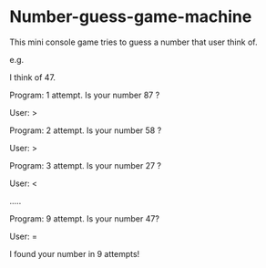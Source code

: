 # Number-guess-game-machine
This mini console game tries to guess a number that user think of.

e.g.

I think of 47.

Program: 1 attempt. Is your number 87 ?

User: >

Program: 2 attempt. Is your number 58 ?

User: >

Program: 3 attempt. Is your number 27 ?

User: <

.....

Program: 9 attempt. Is your number 47?

User: =

I found your number in 9 attempts!
